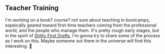 ## Teacher Training

I'm working on a book? course? not sure about teaching in bootcamps, espeically geared toward first-time teachers coming from the professional world, and the people who manage them. It's pretty rough early stages, but in the spirit of [Shitty First Drafts](https://books.google.es/books?id=dwfGvtzvte4C&lpg=PP1&pg=PA21&redir_esc=y), I'm gonna try to share some of the process as I work on this. Maybe someone out there in the universe will find this interesting. 🤞
